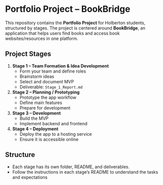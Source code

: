 # Portfolio Project – BookBridge

This repository contains the **Portfolio Project** for Holberton students, structured by stages. The project is centered around **BookBridge**, an application that helps users find books and access book websites/resources in one platform.

## Project Stages

1. **Stage 1 – Team Formation & Idea Development**
   - Form your team and define roles
   - Brainstorm ideas
   - Select and document MVP
   - Deliverable: `Stage_1_Report.md`
2. **Stage 2 – Planning / Prototyping**
   - Prototype the app workflow
   - Define main features
   - Prepare for development
3. **Stage 3 – Development**
   - Build the MVP
   - Implement backend and frontend
4. **Stage 4 – Deployment**
   - Deploy the app to a hosting service
   - Ensure it is accessible online

## Structure

- Each stage has its own folder, README, and deliverables.
- Follow the instructions in each stage’s README to understand the tasks and expectations
